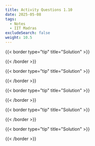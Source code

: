 ```yaml
---
title: Activity Questions 1.10
date: 2025-05-08
tags:
  - Notes 
  - IIT Madras
excludeSearch: false
weight: 10.5
---
```



{{< border type="tip" title="Solution" >}}

{{< /border >}}

{{< border type="tip" title="Solution" >}}

{{< /border >}}

{{< border type="tip" title="Solution" >}}

{{< /border >}}

{{< border type="tip" title="Solution" >}}

{{< /border >}}

{{< border type="tip" title="Solution" >}}

{{< /border >}}